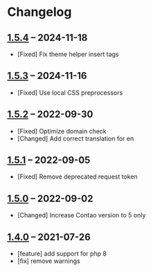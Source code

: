 # Changelog

[//]: <> (
Types of changes
    Added for new Addeds.
    Changed for changes in existing functionality.
    Deprecated for soon-to-be removed Addeds.
    Removed for now removed Addeds.
    Fixed for any bug fixes.
    Security in case of vulnerabilities.
)

## [1.5.4](https://github.com/pdir/contao-theme-helper-bundle/tree/1.5.4) – 2024-11-18

- [Fixed] Fix theme helper insert tags

## [1.5.3](https://github.com/pdir/contao-theme-helper-bundle/tree/1.5.3) – 2024-11-16

- [Fixed] Use local CSS preprocessors

## [1.5.2](https://github.com/pdir/contao-theme-helper-bundle/tree/1.5.2) – 2022-09-30

- [Fixed] Optimize domain check
- [Changed] Add correct translation for en

## [1.5.1](https://github.com/pdir/contao-theme-helper-bundle/tree/1.5.1) – 2022-09-05

- [Fixed] Remove deprecated request token

## [1.5.0](https://github.com/pdir/contao-theme-helper-bundle/tree/1.5.0) – 2022-09-02

- [Changed] Increase Contao version to 5 only

## [1.4.0](https://github.com/pdir/contao-theme-helper-bundle/tree/1.4.0) – 2021-07-26

- [feature] add support for php 8
- [fix] remove warnings
